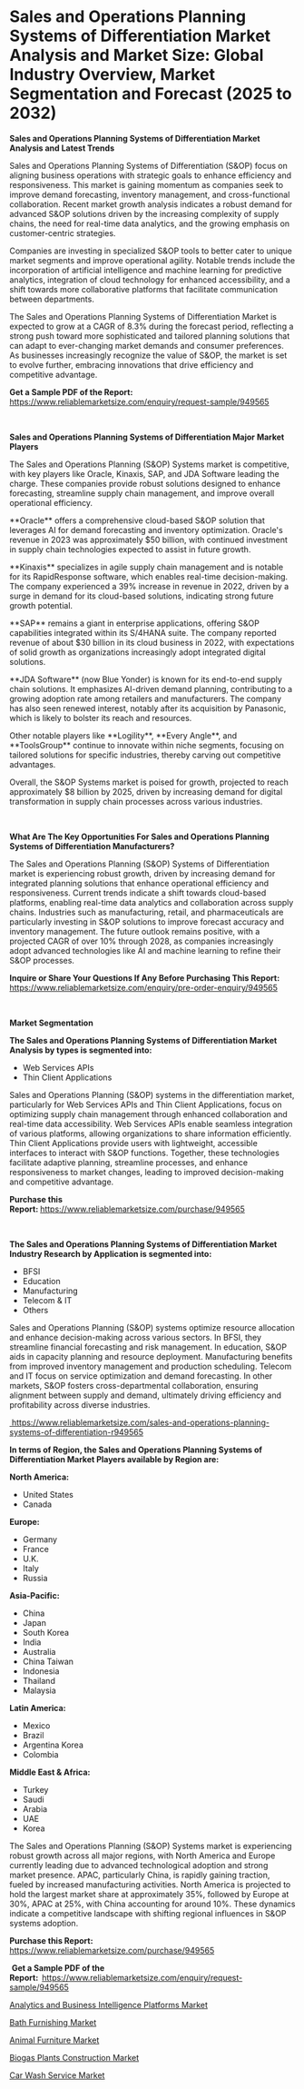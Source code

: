 <p><h1>Sales and Operations Planning Systems of Differentiation Market Analysis and Market Size: Global Industry Overview, Market Segmentation and Forecast (2025 to 2032)</h1></p><p><strong>Sales and Operations Planning Systems of Differentiation Market Analysis and Latest Trends</strong></p>
<p><p>Sales and Operations Planning Systems of Differentiation (S&OP) focus on aligning business operations with strategic goals to enhance efficiency and responsiveness. This market is gaining momentum as companies seek to improve demand forecasting, inventory management, and cross-functional collaboration. Recent market growth analysis indicates a robust demand for advanced S&OP solutions driven by the increasing complexity of supply chains, the need for real-time data analytics, and the growing emphasis on customer-centric strategies. </p><p>Companies are investing in specialized S&OP tools to better cater to unique market segments and improve operational agility. Notable trends include the incorporation of artificial intelligence and machine learning for predictive analytics, integration of cloud technology for enhanced accessibility, and a shift towards more collaborative platforms that facilitate communication between departments. </p><p>The Sales and Operations Planning Systems of Differentiation Market is expected to grow at a CAGR of 8.3% during the forecast period, reflecting a strong push toward more sophisticated and tailored planning solutions that can adapt to ever-changing market demands and consumer preferences. As businesses increasingly recognize the value of S&OP, the market is set to evolve further, embracing innovations that drive efficiency and competitive advantage.</p></p>
<p><strong>Get a Sample PDF of the Report:&nbsp;</strong> <a href="https://www.reliablemarketsize.com/enquiry/request-sample/949565?utm_campaign=1845&utm_medium=2&utm_source=Github&utm_content=ia&utm_term=07032025&utm_id=sales-and-operations-planning-systems-of-differentiation">https://www.reliablemarketsize.com/enquiry/request-sample/949565</a></p>
<p>&nbsp;</p>
<p><strong>Sales and Operations Planning Systems of Differentiation Major Market Players</strong></p>
<p><p>The Sales and Operations Planning (S&OP) Systems market is competitive, with key players like Oracle, Kinaxis, SAP, and JDA Software leading the charge. These companies provide robust solutions designed to enhance forecasting, streamline supply chain management, and improve overall operational efficiency.</p><p>**Oracle** offers a comprehensive cloud-based S&OP solution that leverages AI for demand forecasting and inventory optimization. Oracle's revenue in 2023 was approximately $50 billion, with continued investment in supply chain technologies expected to assist in future growth.</p><p>**Kinaxis** specializes in agile supply chain management and is notable for its RapidResponse software, which enables real-time decision-making. The company experienced a 39% increase in revenue in 2022, driven by a surge in demand for its cloud-based solutions, indicating strong future growth potential.</p><p>**SAP** remains a giant in enterprise applications, offering S&OP capabilities integrated within its S/4HANA suite. The company reported revenue of about $30 billion in its cloud business in 2022, with expectations of solid growth as organizations increasingly adopt integrated digital solutions.</p><p>**JDA Software** (now Blue Yonder) is known for its end-to-end supply chain solutions. It emphasizes AI-driven demand planning, contributing to a growing adoption rate among retailers and manufacturers. The company has also seen renewed interest, notably after its acquisition by Panasonic, which is likely to bolster its reach and resources.</p><p>Other notable players like **Logility**, **Every Angle**, and **ToolsGroup** continue to innovate within niche segments, focusing on tailored solutions for specific industries, thereby carving out competitive advantages.</p><p>Overall, the S&OP Systems market is poised for growth, projected to reach approximately $8 billion by 2025, driven by increasing demand for digital transformation in supply chain processes across various industries.</p></p>
<p>&nbsp;</p>
<p><strong>What Are The Key Opportunities For Sales and Operations Planning Systems of Differentiation Manufacturers?</strong></p>
<p><p>The Sales and Operations Planning (S&OP) Systems of Differentiation market is experiencing robust growth, driven by increasing demand for integrated planning solutions that enhance operational efficiency and responsiveness. Current trends indicate a shift towards cloud-based platforms, enabling real-time data analytics and collaboration across supply chains. Industries such as manufacturing, retail, and pharmaceuticals are particularly investing in S&OP solutions to improve forecast accuracy and inventory management. The future outlook remains positive, with a projected CAGR of over 10% through 2028, as companies increasingly adopt advanced technologies like AI and machine learning to refine their S&OP processes.</p></p>
<p><strong>Inquire or Share Your Questions If Any Before Purchasing This Report:</strong> <a href="https://www.reliablemarketsize.com/enquiry/pre-order-enquiry/949565?utm_campaign=1845&utm_medium=2&utm_source=Github&utm_content=ia&utm_term=07032025&utm_id=sales-and-operations-planning-systems-of-differentiation">https://www.reliablemarketsize.com/enquiry/pre-order-enquiry/949565</a></p>
<p>&nbsp;</p>
<p><strong>Market Segmentation</strong></p>
<p><strong>The Sales and Operations Planning Systems of Differentiation Market Analysis by types is segmented into:</strong></p>
<p><ul><li>Web Services APIs</li><li>Thin Client Applications</li></ul></p>
<p><p>Sales and Operations Planning (S&OP) systems in the differentiation market, particularly for Web Services APIs and Thin Client Applications, focus on optimizing supply chain management through enhanced collaboration and real-time data accessibility. Web Services APIs enable seamless integration of various platforms, allowing organizations to share information efficiently. Thin Client Applications provide users with lightweight, accessible interfaces to interact with S&OP functions. Together, these technologies facilitate adaptive planning, streamline processes, and enhance responsiveness to market changes, leading to improved decision-making and competitive advantage.</p></p>
<p><strong>Purchase this Report:&nbsp;</strong><a href="https://www.reliablemarketsize.com/purchase/949565?utm_campaign=1845&utm_medium=2&utm_source=Github&utm_content=ia&utm_term=07032025&utm_id=sales-and-operations-planning-systems-of-differentiation">https://www.reliablemarketsize.com/purchase/949565</a></p>
<p>&nbsp;</p>
<p><strong>The Sales and Operations Planning Systems of Differentiation Market Industry Research by Application is segmented into:</strong></p>
<p><ul><li>BFSI</li><li>Education</li><li>Manufacturing</li><li>Telecom & IT</li><li>Others</li></ul></p>
<p><p>Sales and Operations Planning (S&OP) systems optimize resource allocation and enhance decision-making across various sectors. In BFSI, they streamline financial forecasting and risk management. In education, S&OP aids in capacity planning and resource deployment. Manufacturing benefits from improved inventory management and production scheduling. Telecom and IT focus on service optimization and demand forecasting. In other markets, S&OP fosters cross-departmental collaboration, ensuring alignment between supply and demand, ultimately driving efficiency and profitability across diverse industries.</p></p>
<p><a href="https://www.reliablemarketsize.com/sales-and-operations-planning-systems-of-differentiation-r949565?utm_campaign=1845&utm_medium=2&utm_source=Github&utm_content=ia&utm_term=07032025&utm_id=sales-and-operations-planning-systems-of-differentiation">&nbsp;https://www.reliablemarketsize.com/sales-and-operations-planning-systems-of-differentiation-r949565</a></p>
<p><strong>In terms of Region, the Sales and Operations Planning Systems of Differentiation Market Players available by Region are:</strong></p>
<p>
    <p> <strong> North America: </strong>
        <ul>
            <li>United States</li>
            <li>Canada</li>
        </ul>
        </p> 
    <p> <strong> Europe: </strong>
        <ul>
            <li>Germany</li>
            <li>France</li>
            <li>U.K.</li>
            <li>Italy</li>
            <li>Russia</li>
        </ul>
        </p> 
    <p> <strong> Asia-Pacific: </strong>
        <ul>
            <li>China</li>
            <li>Japan</li>
            <li>South Korea</li>
            <li>India</li>
            <li>Australia</li>
            <li>China Taiwan</li>
            <li>Indonesia</li>
            <li>Thailand</li>
            <li>Malaysia</li>
        </ul>
        </p> 
    <p> <strong> Latin America: </strong>
        <ul>
            <li>Mexico</li>
            <li>Brazil</li>
            <li>Argentina Korea</li>
            <li>Colombia</li>
        </ul>
        </p> 
    <p> <strong> Middle East & Africa: </strong>
        <ul>
            <li>Turkey</li>
            <li>Saudi</li>
            <li>Arabia</li>
            <li>UAE</li>
            <li>Korea</li>
        </ul>
    </p>
    </p>
<p><p>The Sales and Operations Planning (S&OP) Systems market is experiencing robust growth across all major regions, with North America and Europe currently leading due to advanced technological adoption and strong market presence. APAC, particularly China, is rapidly gaining traction, fueled by increased manufacturing activities. North America is projected to hold the largest market share at approximately 35%, followed by Europe at 30%, APAC at 25%, with China accounting for around 10%. These dynamics indicate a competitive landscape with shifting regional influences in S&OP systems adoption.</p></p>
<p><strong>Purchase this Report: </strong><a href="https://www.reliablemarketsize.com/purchase/949565?utm_campaign=1845&utm_medium=2&utm_source=Github&utm_content=ia&utm_term=07032025&utm_id=sales-and-operations-planning-systems-of-differentiation">https://www.reliablemarketsize.com/purchase/949565</a></p>
<p>&nbsp;<strong>Get a Sample PDF of the Report:&nbsp;&nbsp;</strong><a href="https://www.reliablemarketsize.com/enquiry/request-sample/949565?utm_campaign=1845&utm_medium=2&utm_source=Github&utm_content=ia&utm_term=07032025&utm_id=sales-and-operations-planning-systems-of-differentiation">https://www.reliablemarketsize.com/enquiry/request-sample/949565</a></p>
<p><strong></strong></p>
<p><p><a href="https://github.com/foustzelmsdv/Market-Research-Report-List-1/blob/main/analytics-and-business-intelligence-platforms-market.md?utm_campaign=1845&utm_medium=2&utm_source=Github&utm_content=ia&utm_term=07032025&utm_id=sales-and-operations-planning-systems-of-differentiation">Analytics and Business Intelligence Platforms Market</a></p><p><a href="https://github.com/ceranamaduvq/Market-Research-Report-List-1/blob/main/bath-furnishing-market.md?utm_campaign=1845&utm_medium=2&utm_source=Github&utm_content=ia&utm_term=07032025&utm_id=sales-and-operations-planning-systems-of-differentiation">Bath Furnishing Market</a></p><p><a href="https://github.com/sibellanikmn/Market-Research-Report-List-1/blob/main/animal-furniture-market.md?utm_campaign=1845&utm_medium=2&utm_source=Github&utm_content=ia&utm_term=07032025&utm_id=sales-and-operations-planning-systems-of-differentiation">Animal Furniture Market</a></p><p><a href="https://github.com/geresalgieaz/Market-Research-Report-List-1/blob/main/biogas-plants-construction-market.md?utm_campaign=1845&utm_medium=2&utm_source=Github&utm_content=ia&utm_term=07032025&utm_id=sales-and-operations-planning-systems-of-differentiation">Biogas Plants Construction Market</a></p><p><a href="https://github.com/dickstoscopg/Market-Research-Report-List-1/blob/main/car-wash-service-market.md?utm_campaign=1845&utm_medium=2&utm_source=Github&utm_content=ia&utm_term=07032025&utm_id=sales-and-operations-planning-systems-of-differentiation">Car Wash Service Market</a></p></p>